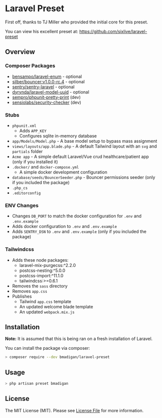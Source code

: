 # Laravel Preset

First off, thanks to TJ Miller who provided the initial core for this preset.

You can view his excellent preset at: https://github.com/sixlive/laravel-preset

## Overview
### Composer Packages
- [bensampo/laravel-enum](https://github.com/BenSampo/laravel-enum) - optional
- [silber/bouncer:v1.0.0-rc.4](https://github.com/JosephSilber/bouncer) - optional
- [sentry/sentry-laravel](https://github.com/getsentry/sentry-laravel) - optional
- [dyrynda/laravel-model-uuid](https://github.com/michaeldyrynda/laravel-model-uuid) - optional
- [sempro/phpunit-pretty-print](https://github.com/sempro/phpunit-pretty-print) (dev)
- [sensiolabs/security-checker](https://github.com/sensiolabs/security-checker) (dev)

### Stubs
- `phpunit.xml`
    - Adds `APP_KEY`
    - Configures sqlite in-memory database
- `app/Models/Model.php` - A base model setup to bypass mass assignment
- `views/layouts/app.blade.php` - A default Tailwind layout with an `svg` and `partials` folder
- `Acme app` - A simple default Laravel/Vue crud healthcare/patient app (only if you installed it)
- `.docker/` and `docker-compose.yml`
    - A simple docker development configuration
- `database/seeds/BouncerSeeder.php` - Bouncer permissions seeder (only if you included the package)
- `.php_cs`
- `.editorconfig`

### ENV Changes
- Changes `DB_PORT` to match the docker configuration for `.env` and `.env.example`
- Adds docker configuration to `.env` and `.env.example`
- Adds `SENTRY_DSN` to `.env` and `.env.example` (only if you included the package)

### Tailwindcss
- Adds these node packages:
    - laravel-mix-purgecss:^2.2.0
    - postcss-nesting:^5.0.0
    - postcss-import:^11.1.0
    - tailwindcss:>=0.6.1
- Removes the `sass` directory
- Removes `app.css`
- Publishes
    - Tailwind `app.css` template
    - An updated welcome blade template
    - An updated `webpack.mix.js`

## Installation
**Note:** It is assumed that this is being ran on a fresh installation of Laravel.

You can install the package via composer:

```bash
> composer require --dev bmadigan/laravel-preset
```

## Usage

```bash
> php artisan preset bmadigan
```

## License

The MIT License (MIT). Please see [License File](LICENSE.md) for more information.

